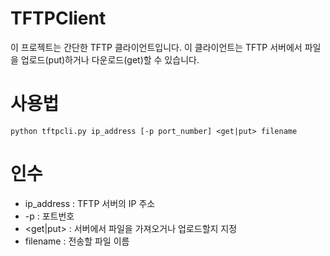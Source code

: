 # TFTPClient
이 프로젝트는 간단한 TFTP 클라이언트입니다. 이 클라이언트는 TFTP 서버에서 파일을 업로드(put)하거나 다운로드(get)할 수 있습니다.

# 사용법
    python tftpcli.py ip_address [-p port_number] <get|put> filename

# 인수
* ip_address : TFTP 서버의 IP 주소
* -p : 포트번호
* <get|put> : 서버에서 파일을 가져오거나 업로드할지 지정
* filename : 전송할 파일 이름
